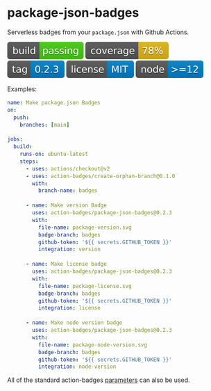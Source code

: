 # package-json-badges

Serverless badges from your `package.json` with Github Actions.

![build](https://raw.githubusercontent.com/action-badges/package-json-badges/badges/.badges/main/build-status.svg)
![coverage](https://raw.githubusercontent.com/action-badges/package-json-badges/badges/.badges/main/coverage.svg)
![tag](https://raw.githubusercontent.com/action-badges/package-json-badges/badges/.badges/github-tag.svg)
![license](https://raw.githubusercontent.com/action-badges/package-json-badges/badges/.badges/main/package-license.svg)
![node](https://raw.githubusercontent.com/action-badges/package-json-badges/badges/.badges/main/package-node-version.svg)

Examples:

```yaml
name: Make package.json Badges
on:
  push:
    branches: [main]

jobs:
  build:
    runs-on: ubuntu-latest
    steps:
      - uses: actions/checkout@v2
      - uses: action-badges/create-orphan-branch@0.1.0
        with:
          branch-name: badges

      - name: Make version Badge
        uses: action-badges/package-json-badges@0.2.3
        with:
          file-name: package-version.svg
          badge-branch: badges
          github-token: '${{ secrets.GITHUB_TOKEN }}'
          integration: version

      - name: Make license badge
        uses: action-badges/package-json-badges@0.2.3
        with:
          file-name: package-license.svg
          badge-branch: badges
          github-token: '${{ secrets.GITHUB_TOKEN }}'
          integration: license

      - name: Make node version badge
        uses: action-badges/package-json-badges@0.2.3
        with:
          file-name: package-node-version.svg
          badge-branch: badges
          github-token: '${{ secrets.GITHUB_TOKEN }}'
          integration: node-version
```

All of the standard action-badges [parameters](https://github.com/action-badges/core/blob/main/docs/github-action.md#parameters) can also be used.

